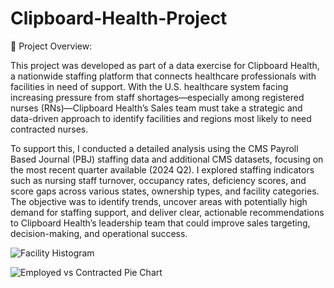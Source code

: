 # Clipboard-Health-Project
📌 Project Overview:

This project was developed as part of a data exercise for Clipboard Health, a nationwide staffing platform that connects healthcare professionals with facilities in need of support. With the U.S. healthcare system facing increasing pressure from staff shortages—especially among registered nurses (RNs)—Clipboard Health’s Sales team must take a strategic and data-driven approach to identify facilities and regions most likely to need contracted nurses.

To support this, I conducted a detailed analysis using the CMS Payroll Based Journal (PBJ) staffing data and additional CMS datasets, focusing on the most recent quarter available (2024 Q2). I explored staffing indicators such as nursing staff turnover, occupancy rates, deficiency scores, and score gaps across various states, ownership types, and facility categories. The objective was to identify trends, uncover areas with potentially high demand for staffing support, and deliver clear, actionable recommendations to Clipboard Health’s leadership team that could improve sales targeting, decision-making, and operational success.

![Facility Histogram](images/Histogram_Facilities.png)

![Employed vs Contracted Pie Chart](images/Employed_vs_Contracted_nurses_pie_chart.png)

